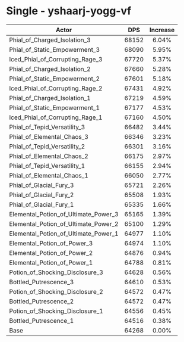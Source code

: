 # Single - yshaarj-yogg-vf
| Actor | DPS | Increase |
|---|:---:|:---:|
|Phial_of_Charged_Isolation_3|68152|6.04%|
|Phial_of_Static_Empowerment_3|68090|5.95%|
|Iced_Phial_of_Corrupting_Rage_3|67720|5.37%|
|Phial_of_Charged_Isolation_2|67660|5.28%|
|Phial_of_Static_Empowerment_2|67601|5.18%|
|Iced_Phial_of_Corrupting_Rage_2|67431|4.92%|
|Phial_of_Charged_Isolation_1|67219|4.59%|
|Phial_of_Static_Empowerment_1|67177|4.53%|
|Iced_Phial_of_Corrupting_Rage_1|67160|4.50%|
|Phial_of_Tepid_Versatility_3|66482|3.44%|
|Phial_of_Elemental_Chaos_3|66346|3.23%|
|Phial_of_Tepid_Versatility_2|66301|3.16%|
|Phial_of_Elemental_Chaos_2|66175|2.97%|
|Phial_of_Tepid_Versatility_1|66155|2.94%|
|Phial_of_Elemental_Chaos_1|66050|2.77%|
|Phial_of_Glacial_Fury_3|65721|2.26%|
|Phial_of_Glacial_Fury_2|65508|1.93%|
|Phial_of_Glacial_Fury_1|65335|1.66%|
|Elemental_Potion_of_Ultimate_Power_3|65165|1.39%|
|Elemental_Potion_of_Ultimate_Power_2|65100|1.29%|
|Elemental_Potion_of_Ultimate_Power_1|64977|1.10%|
|Elemental_Potion_of_Power_3|64974|1.10%|
|Elemental_Potion_of_Power_2|64876|0.94%|
|Elemental_Potion_of_Power_1|64788|0.81%|
|Potion_of_Shocking_Disclosure_3|64628|0.56%|
|Bottled_Putrescence_3|64610|0.53%|
|Potion_of_Shocking_Disclosure_2|64572|0.47%|
|Bottled_Putrescence_2|64572|0.47%|
|Potion_of_Shocking_Disclosure_1|64556|0.45%|
|Bottled_Putrescence_1|64516|0.38%|
|Base|64268|0.00%|
